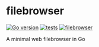 # filebrowser

[![Go version](https://img.shields.io/badge/Go-go1.18-blue.svg)](https://go.dev/) [![tests](https://github.com/alvidir/filebrowser/actions/workflows/test.yaml/badge.svg?branch=master)](https://github.com/alvidir/filebrowser/actions/workflows/test.yaml)
[![filebrowser](https://img.shields.io/badge/filebrowser-v0.1.0-orange.svg)](https://github.com/alvidir/filebrowser)

A minimal web filebrowser in Go